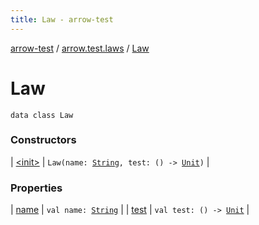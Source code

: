 ```yaml
---
title: Law - arrow-test
---
```


[arrow-test](../../index.html) / [arrow.test.laws](../index.html) / [Law](./index.html)

# Law

`data class Law`

### Constructors

| [&lt;init&gt;](-init-.html) | `Law(name: `[`String`](https://kotlinlang.org/api/latest/jvm/stdlib/kotlin/-string/index.html)`, test: () -> `[`Unit`](https://kotlinlang.org/api/latest/jvm/stdlib/kotlin/-unit/index.html)`)` |

### Properties

| [name](name.html) | `val name: `[`String`](https://kotlinlang.org/api/latest/jvm/stdlib/kotlin/-string/index.html) |
| [test](test.html) | `val test: () -> `[`Unit`](https://kotlinlang.org/api/latest/jvm/stdlib/kotlin/-unit/index.html) |

